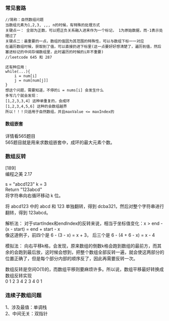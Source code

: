 ### 常见套路    
```
//简称：自然数组问题
当数组元素为1,2,3, ,,, n的时候，有特殊的处理方式
关键点一： 全部为正数，可以把正负关系融入进来作为一个标记， 1为原始数据，而-1表示处理过了
关键点二：最重要的一点，数组的值因为其范围的特殊性，可以与数组下标一一对应
在遍历数组时候，获取到了值，可以直接扔进下标里(这一点要好好想清楚了，遍历到值，然后塞进标记的中间存储数组里，此时遍历的时候的i并不重要)
//leetcode 645 和 287

还有种应用：
while(...){
    i = num[i]
    j = num[num[j]]
}
想这个问题，需要知道，不停的i = nums[i] 会发生什么
多写几个就会发现：
[1,2,3,3,4] 这种单重复的，会成环
[1,2,3,4,5,6] 这种的会数组越界
所以！！！只适用于自然数组，并且maxValue <= maxIndex的
```
#### 数组嵌套
详情看565题目  
565题目就是用来求数组嵌套中，成环的最大元素个数。  

### 数组反转  
[189]  
编程之美 2.17  
  
s = "abcd123" k = 3  
Return "123abcd"   
将字符串向右循环移动 k 位。   

将 abcd123 中的 abcd 和 123 单独翻转，得到 dcba321，然后对整个字符串进行翻转，得到 123abcd。   

解析法： 对于startIndex和endIndex的反转来说，相当于坐标值变化：x >  end - (x - start) = end + start - x   
像这道例子，前四个是 6 - (3  - x) = x + 3， 后三个是 6 - (4 + 6 - x) = x - 4    

模拟法： 向右平移k格，会发现，原来数组的倒数k格会跑到数组的最前方，而其余的会跑到最后放，这时候会想到，把整个数组全部反转一遍，就会使这两部分的位置正确了，但是每个部分内部的顺序反了，因此再需要反转一次。  

数组反转是空间O(1)的，而数组平移则要麻烦许多。所以说，数组平移最好转换成数组反转实现  
0 1 2 3 4
2 3 4 0 1

### 连续子数组问题  
1、涉及最值：单调栈  
2、中间无关：双指针  